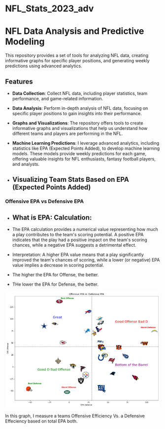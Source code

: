 # NFL_Stats_2023_adv


# NFL Data Analysis and Predictive Modeling

This repository provides a set of tools for analyzing NFL data, creating informative graphs for specific player positions, and generating weekly predictions using advanced analytics.

## Features

- **Data Collection**: Collect NFL data, including player statistics, team performance, and game-related information.

- **Data Analysis**: Perform in-depth analysis of NFL data, focusing on specific player positions to gain insights into their performance.

- **Graphs and Visualizations**: The repository offers tools to create informative graphs and visualizations that help us understand how different teams and players are performing in the NFL.

- **Machine Learning Predictions**: I leverage advanced analytics, including statistics like EPA (Expected Points Added), to develop machine learning models. These models provide weekly predictions for each game, offering valuable insights for NFL enthusiasts, fantasy football players, and analysts.


- ## Visualizing Team Stats Based on EPA (Expected Points Added)


### Offensive EPA vs Defensive EPA

- ## What is EPA: Calculation:
- The EPA calculation provides a numerical value representing how much a play contributes to the team's scoring potential. A positive EPA indicates that the play had a positive impact on the team's scoring chances, while a negative EPA suggests a detrimental effect.

- Interpretation: A higher EPA value means that a play significantly improved the team's chances of scoring, while a lower (or negative) EPA value implies a decrease in scoring potential.
- The higher the EPA for Offense, the better.
- THe lower the EPA for Defense, the better.

![Total EPA Graph](total_epa.png)


In this graph, I measure a teams Offensive Efficiency Vs. a Defensive Effeciency based on total EPA both.
